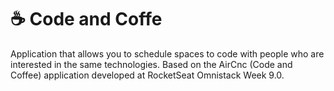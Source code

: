 # :coffee: Code and Coffe
Application that allows you to schedule spaces to code with people who are interested in the same technologies.
Based on the AirCnc (Code and Coffee) application developed at RocketSeat Omnistack Week 9.0.

